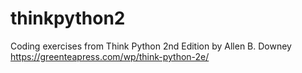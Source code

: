 # thinkpython2
Coding exercises from 
Think Python 2nd Edition by Allen B. Downey
https://greenteapress.com/wp/think-python-2e/
